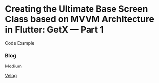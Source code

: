 # Creating the Ultimate Base Screen Class based on MVVM Architecture in Flutter: GetX — Part 1

Code Example

### Blog
<a href="https://medium.com/@ximya/creating-the-ultimate-base-screen-class-based-on-mvvm-architecture-in-flutter-getx-part-1-58dada8e4266">Medium</a>

<a href="https://velog.io/@ximya_hf/basescreenonmvvm">Velog</a>

